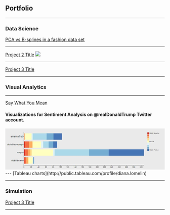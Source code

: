 ## Portfolio

---

### Data Science 

[PCA vs B-splines in a fashion data set](/project_pcabs)
<!--<img src="images/fashion.JPG?raw=true"/>-->

---
[Project 2 Title](/sample)
<img src="images/dummy_thumbnail.jpg?raw=true"/>

---
[Project 3 Title](http://example.com/)


---

### Visual Analytics
---
[Say What You Mean](/project_saywh.md)
#### Visualizations for Sentiment Analysis on @realDonaldTrump Twitter account.
<img src="images/logo_saywh.JPG?raw=true"/>
---
[Tableau charts](http://public.tableau.com/profile/diana.lomelin)

---
### Simulation
[Project 3 Title](http://example.com/)

---



